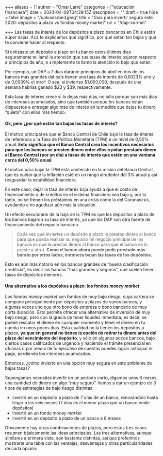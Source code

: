 +++
aliases = []
author = "Omar Larré"
categories = ["educación financiera"]
date = 2020-04-09T04:29:15Z
description = ""
draft = true
hide = false
image = "/uploads/bed.jpeg"
title = "Guía para invertir seguro este 2020: depósitos a plazo vs fondos money market"
url = "/dap-vs-mm"

+++
Las tasas de interés de los depósitos a plazo bancarios en Chile están súper bajas. Acá te explicamos qué significa, por qué están tan bajas y qué te conviene hacer al respecto.

  
Si cotizaste un depósito a plazo en tu banco estos últimos días seguramente te llamó la atención que sus tasas de interés bajaron respecto a principios de año, o simplemente te llamó la atención lo bajo que están. 

Por ejemplo, un DAP a 7 días durante principios de abril en dos de los bancos más grandes del país tienen una tasa de interés de 0,0023% uno y de 0,0039% el otro*. O sea, si inviertes $1.000.000, después de una semana habrías ganado $23 y $39, respectivamente.

Esta tasa de interés crece si lo dejas más días, no sólo porque son más días de intereses acumulados, sino que también porque los bancos están dispuestos a entregar algo más de interés en la medida que dejes tu dinero “quieto” con ellos más tiempo.

#### **Ok, pero ¿por qué están tan bajas las tasas de interés?**

El motivo principal es que el Banco Central de Chile bajó la tasa de interés de referencia o la Tasa de Política Monetaria (TPM) a un nivel de 0,50% anual. **Esto significa que el Banco Central crea los incentivos necesarios para que los bancos se presten dinero entre ellos o pidan prestado dinero al Banco Central (por un día) a tasas de interés que estén en una ventana cerca del 0,50% anual**.

El motivo para bajar la TPM está contenido en la misión del Banco Central, que es cuidar que la inflación esté en un rango alrededor del 3% anual y así resguardar la estabilidad financiera. 

En este caso, dejar la tasa de interés baja ayuda a que el costo de financiamiento o de créditos en el sistema financiero sea bajo y, por lo tanto, no se frenen los préstamos en una crisis como la del Coronavirus, ayudando a no agudizar aún más la situación.

Un efecto secundario de la baja de la TPM es que los depósitos a plazo de los bancos bajaron su tasa de interés, ya que los DAP son otra fuente de financiamiento del negocio bancario.

> Cada vez que inviertes un depósito a plazo le prestas dinero al banco para que pueda realizar su negocio (el negocio principal de los bancos es que le prestas dinero al banco para que el banco se lo preste a otro). **Como el banco ahora puede pedir prestado más barato por otros lados, entonces bajan las tasas de los depósitos.** 

  
Esto es aún más notorio en los bancos grandes de “buena clasificación crediticia”, es decir los bancos “más grandes y seguros”, que suelen tener tasas de depósitos menores.

#### **Una alternativa a los depósitos a plazo: los fondos _money market_**

Los fondos _money market_ son fondos de muy bajo riesgo, cuya cartera se compone principalmente por depósitos a plazos de varios bancos, y algunas veces uno que otro bono de empresa o bono bancario de muy corta duración. Esto permite ofrecer una alternativa de inversión de muy bajo riesgo, pero con la gracia de tener liquidez inmediata, es decir, se puede rescatar el dinero en cualquier momento y tener el dinero en tu cuenta en unos pocos días. Esta cualidad no la tienen los depósitos a plazos, **ya que en general no tienes la opción de retirar tu dinero antes del plazo del vencimiento del depósito**, y sólo en algunos pocos bancos, bajo ciertos casos calificados de urgencia y haciendo el trámite presencial en oficinas o por medio de tu ejecutivo de cuentas puedes lograr anticipar el pago, perdiendo los intereses acumulados.

Entonces, ¿cómo invierto en una opción muy segura en este ambiente de bajas tasas?

Supongamos necesitas invertir en un periodo corto, digamos unos 6 meses, una cantidad de dinero en algo “muy seguro”. Vamos a dar un ejemplo de 3 tipos de estrategias de bajo riesgo distintas:

* Invertir en un depósito a plazo de 7 días de un banco, renovándolo hasta llegar a los seis meses (7 días es el menor plazo que un banco emite depósitos)
* Invertir en un fondo _money market_
* Invertir en un depósito a plazo de un banco a 6 meses

Obviamente hay otras combinaciones de plazos, pero estos tres casos resumen básicamente las ideas principales. Las tres alternativas, aunque similares a primera vista, son bastante distintas, así que preferimos mostrarte una tabla con las ventajas, desventajas y otras particularidades de cada opción: